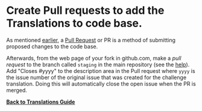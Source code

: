 # Create Pull requests to add the Translations to code base.

As mentioned [earlier](Translation-Translate), a [Pull Request](FreeCodeCamp-Guide-Pull-Request) or PR is a method of submitting proposed changes to the code base.

Afterwards, from the web page of your fork in github.com, make a _pull request_ to the branch called `staging` in the main repository (see the [help](Pull-Request-Contribute)). Add "Closes #yyyy" to the description area in the Pull request where `yyyy` is the issue number of the original issue that was created for the challenge translation. Doing this will automatically close the open issue when the PR is merged.

[**Back to Translations Guide**](Translation-Guide)
